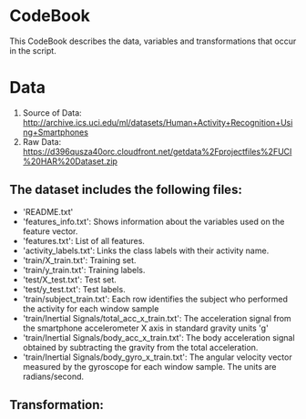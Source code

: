 # CodeBook

This CodeBook describes the data, variables and transformations that occur in the script.

# Data 
1. Source of Data: http://archive.ics.uci.edu/ml/datasets/Human+Activity+Recognition+Using+Smartphones
2. Raw Data: https://d396qusza40orc.cloudfront.net/getdata%2Fprojectfiles%2FUCI%20HAR%20Dataset.zip

## The dataset includes the following files:

* 'README.txt'
* 'features_info.txt': Shows information about the variables used on the feature vector.
* 'features.txt': List of all features.
* 'activity_labels.txt': Links the class labels with their activity name.
* 'train/X_train.txt': Training set.
* 'train/y_train.txt': Training labels.
* 'test/X_test.txt': Test set.
* 'test/y_test.txt': Test labels.
* 'train/subject_train.txt': Each row identifies the subject who performed the activity for each window sample 
* 'train/Inertial Signals/total_acc_x_train.txt': The acceleration signal from the smartphone accelerometer X axis in standard gravity units 'g'
* 'train/Inertial Signals/body_acc_x_train.txt': The body acceleration signal obtained by subtracting the gravity from the total acceleration.
* 'train/Inertial Signals/body_gyro_x_train.txt': The angular velocity vector measured by the gyroscope for each window sample. The units are radians/second.

## Transformation:

